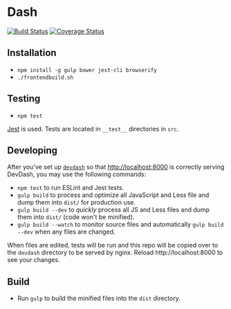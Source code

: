 # Dash

[![Build Status](https://travis-ci.org/cfpb/dash.svg?branch=master)](https://travis-ci.org/cfpb/dash) [![Coverage Status](https://coveralls.io/repos/cfpb/dash/badge.svg?branch=master)](https://coveralls.io/r/cfpb/dash?branch=master)

## Installation

* `npm install -g gulp bower jest-cli browserify`
* `./frontendbuild.sh`

## Testing

* `npm test`

[Jest](http://facebook.github.io/jest/) is used. Tests are located in `__test__` directories in `src`.

## Developing

After you've set up [`devdash`](https://github.com/cfpb/devdash#installation) so that [http://localhost:8000](http://localhost:8000) is correctly serving DevDash, you may use the following commands:

* `npm test` to run ESLint and Jest tests.
* `gulp build` to process and optimize all JavaScript and Less file and dump them into `dist/` for production use.
* `gulp build --dev` to *quickly* process all JS and Less files and dump them into `dist/` (code won't be minified).
* `gulp build --watch` to monitor source files and automatically `gulp build --dev` when any files are changed.


When files are edited, tests will be run and this repo will be copied over to the `devdash` directory to be served by nginx. Reload http://localhost:8000 to see your changes.

## Build

* Run `gulp` to build the minified files into the `dist` directory.
